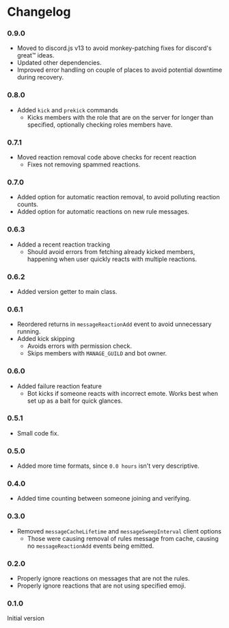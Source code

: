 # Changelog

### 0.9.0

- Moved to discord.js v13 to avoid monkey-patching fixes for discord's great™️ ideas.
- Updated other dependencies.
- Improved error handling on couple of places to avoid potential downtime during recovery.

### 0.8.0

- Added `kick` and `prekick` commands
  - Kicks members with the role that are on the server for longer than specified, optionally checking roles members have.

### 0.7.1

- Moved reaction removal code above checks for recent reaction
  - Fixes not removing spammed reactions.

### 0.7.0

- Added option for automatic reaction removal, to avoid polluting reaction counts.
- Added option for automatic reactions on new rule messages.

### 0.6.3

- Added a recent reaction tracking
  - Should avoid errors from fetching already kicked members, happening when user quickly reacts with multiple reactions.

### 0.6.2

- Added version getter to main class.

### 0.6.1

- Reordered returns in `messageReactionAdd` event to avoid unnecessary running.
- Added kick skipping
  - Avoids errors with permission check.
  - Skips members with `MANAGE_GUILD` and bot owner.

### 0.6.0

- Added failure reaction feature
  - Bot kicks if someone reacts with incorrect emote. Works best when set up as a bait for quick glances.

### 0.5.1

- Small code fix.

### 0.5.0

- Added more time formats, since `0.0 hours` isn't very descriptive.

### 0.4.0

- Added time counting between someone joining and verifying.

### 0.3.0

- Removed `messageCacheLifetime` and `messageSweepInterval` client options
  - Those were causing removal of rules message from cache, causing no `messageReactionAdd` events being emitted.

### 0.2.0

- Properly ignore reactions on messages that are not the rules.
- Properly ignore reactions that are not using specified emoji.

### 0.1.0

Initial version